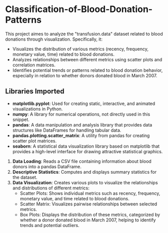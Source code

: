 # Classification-of-Blood-Donation-Patterns
This project aimes to analyze the "transfusion.data" dataset related to blood donations through visualization. Specifically, it:

- Visualizes the distribution of various metrics (recency, frequency, monetary value, time) related to blood donations.
- Analyzes relationships between different metrics using scatter plots and correlation matrices.
- Identifies potential trends or patterns related to blood donation behavior, especially in relation to whether donors donated blood in March 2007.

## Libraries Imported
- **matplotlib.pyplot**: Used for creating static, interactive, and animated visualizations in Python.
- **numpy**: A library for numerical operations, not directly used in this snippet.
- **pandas**: A data manipulation and analysis library that provides data structures like DataFrames for handling tabular data.
- **pandas.plotting.scatter_matrix**: A utility from pandas for creating scatter plot matrices.
- **seaborn**: A statistical data visualization library based on matplotlib that provides a high-level interface for drawing attractive statistical graphics.

1. **Data Loading**: Reads a CSV file containing information about blood donors into a pandas DataFrame.
2. **Descriptive Statistics**: Computes and displays summary statistics for the dataset.
3. **Data Visualization**: Creates various plots to visualize the relationships and distributions of different metrics:
   - Scatter Plots: Shows individual metrics such as recency, frequency, monetary value, and time related to blood donations.
   - Scatter Matrix: Visualizes pairwise relationships between selected metrics.
   - Box Plots: Displays the distribution of these metrics, categorized by whether a donor donated blood in March 2007, helping to identify trends and potential outliers.
     

   

